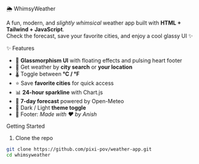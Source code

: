 🌦️ WhimsyWeather

A fun, modern, and *slightly whimsical* weather app built with **HTML + Tailwind + JavaScript**.  
Check the forecast, save your favorite cities, and enjoy a cool glassy UI ✨

✨ Features

- 🎨 **Glassmorphism UI** with floating effects and pulsing heart footer  
- 📍 Get weather by **city search** or **your location**  
- 🌡️ Toggle between **°C / °F**  
- ⭐ Save **favorite cities** for quick access  
- 📊 **24-hour sparkline** with Chart.js  
- 📅 **7-day forecast** powered by Open-Meteo  
- 🔦 Dark / Light **theme toggle**  
- 🧡 Footer: *Made with ❤️ by Anish*  



Getting Started

 1. Clone the repo
```bash
git clone https://github.com/pixi-pov/weather-app.git
cd whimsyweather
